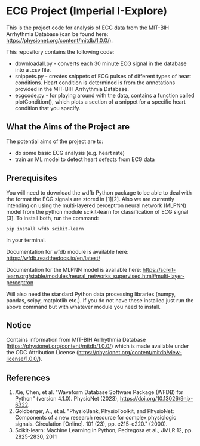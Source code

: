 # ECG Project (Imperial I-Explore)

This is the project code for analysis of ECG data from the MIT-BIH Arrhythmia Database (can be found here: https://physionet.org/content/mitdb/1.0.0/). 

This repository contains the following code:
* downloadall.py - converts each 30 minute ECG signal in the database into a .csv file. 
* snippets.py - creates snippets of ECG pulses of different types of heart conditions. Heart condition is determined is from the annotations provided in the MIT-BIH Arrhythmia Database.
* ecgcode.py - for playing around with the data, contains a function called plotCondition(), which plots a section of a snippet for a specific heart condition that you specify.

## What the Aims of the Project are

The potential aims of the project are to:
- do some basic ECG analysis (e.g. heart rate)
- train an ML model to detect heart defects from ECG data

## Prerequisites

You will need to download the wdfb Python package to be able to deal with the format the ECG signals are stored in [1][2]. Also we are currently intending on using the multi-layered perceptron neural network (MLPNN) model from the python module scikit-learn for classification of ECG signal [3]. To install both, run the command: 
```
pip install wfdb scikit-learn
```
in your terminal.

Documentation for wfdb module is available here: https://wfdb.readthedocs.io/en/latest/

Documentation for the MLPNN model is available here: https://scikit-learn.org/stable/modules/neural_networks_supervised.html#multi-layer-perceptron

Will also need the standard Python data processing libraries (numpy, pandas, scipy, matplotlib etc.). If you do not have these installed just run the above command but with whatever module you need to install.

## Notice
Contains information from MIT-BIH Arrhythmia Database (https://physionet.org/content/mitdb/1.0.0/) which is made available under the ODC Attribution License (https://physionet.org/content/mitdb/view-license/1.0.0/).

## References
1. Xie, Chen, et al. "Waveform Database Software Package (WFDB) for Python" (version 4.1.0). PhysioNet (2023), https://doi.org/10.13026/9njx-6322.
2. Goldberger, A., et al. "PhysioBank, PhysioToolkit, and PhysioNet: Components of a new research resource for complex physiologic signals. Circulation [Online]. 101 (23), pp. e215–e220." (2000).
3. Scikit-learn: Machine Learning in Python, Pedregosa et al., JMLR 12, pp. 2825-2830, 2011